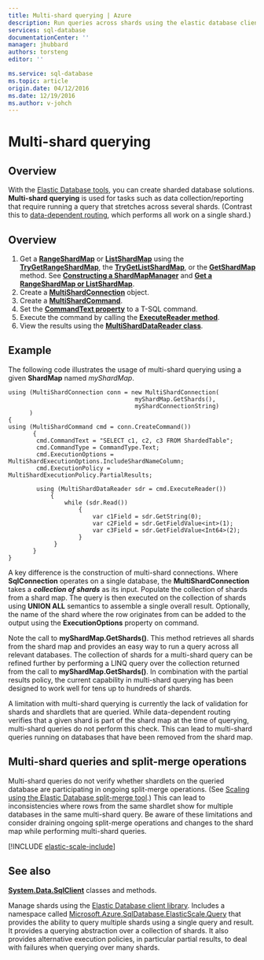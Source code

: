 ```yaml
---
title: Multi-shard querying | Azure
description: Run queries across shards using the elastic database client library.
services: sql-database
documentationCenter: ''
manager: jhubbard
authors: torsteng
editor: ''

ms.service: sql-database
ms.topic: article
origin.date: 04/12/2016
ms.date: 12/19/2016
ms.author: v-johch
---
```


# Multi-shard querying

## Overview

With the [Elastic Database tools](./sql-database-elastic-scale-introduction.md), you can create sharded database solutions. **Multi-shard querying** is used for tasks such as data collection/reporting that require running a query that stretches across several shards. (Contrast this to [data-dependent routing](./sql-database-elastic-scale-data-dependent-routing.md), which performs all work on a single shard.) 

## Overview

1. Get a [**RangeShardMap**](https://msdn.microsoft.com/zh-cn/library/azure/dn807318.aspx) or [**ListShardMap**](https://msdn.microsoft.com/zh-cn/library/azure/dn807370.aspx) using the [**TryGetRangeShardMap**](https://msdn.microsoft.com/zh-cn/library/azure/microsoft.azure.sqldatabase.elasticscale.shardmanagement.shardmapmanager.trygetrangeshardmap.aspx), the [**TryGetListShardMap**](https://msdn.microsoft.com/zh-cn/library/azure/microsoft.azure.sqldatabase.elasticscale.shardmanagement.shardmapmanager.trygetlistshardmap.aspx), or the [**GetShardMap**](https://msdn.microsoft.com/zh-cn/library/azure/microsoft.azure.sqldatabase.elasticscale.shardmanagement.shardmapmanager.getshardmap.aspx) method. See [**Constructing a ShardMapManager**](./sql-database-elastic-scale-shard-map-management.md#constructing-a-shardmapmanager) and [**Get a RangeShardMap or ListShardMap**](./sql-database-elastic-scale-shard-map-management.md#get-a-rangeshardmap-or-listshardmap).
2. Create a **[MultiShardConnection](https://msdn.microsoft.com/zh-cn/library/azure/microsoft.azure.sqldatabase.elasticscale.query.multishardconnection.aspx)** object.
2. Create a **[MultiShardCommand](https://msdn.microsoft.com/zh-cn/library/azure/microsoft.azure.sqldatabase.elasticscale.query.multishardcommand.aspx)**. 
3. Set the **[CommandText property](https://msdn.microsoft.com/zh-cn/library/azure/microsoft.azure.sqldatabase.elasticscale.query.multishardcommand.commandtext.aspx#P:Microsoft.Azure.SqlDatabase.ElasticScale.Query.MultiShardCommand.CommandText)** to a T-SQL command.
3. Execute the command by calling the **[ExecuteReader method](https://msdn.microsoft.com/zh-cn/library/azure/microsoft.azure.sqldatabase.elasticscale.query.multishardcommand.executereader.aspx)**.
4. View the results using the **[MultiShardDataReader class](https://msdn.microsoft.com/zh-cn/library/azure/microsoft.azure.sqldatabase.elasticscale.query.multisharddatareader.aspx)**. 

## Example

The following code illustrates the usage of multi-shard querying using a given **ShardMap** named *myShardMap*. 

```
using (MultiShardConnection conn = new MultiShardConnection( 
                                    myShardMap.GetShards(), 
                                    myShardConnectionString) 
      ) 
{ 
using (MultiShardCommand cmd = conn.CreateCommand())
       { 
        cmd.CommandText = "SELECT c1, c2, c3 FROM ShardedTable"; 
        cmd.CommandType = CommandType.Text; 
        cmd.ExecutionOptions = MultiShardExecutionOptions.IncludeShardNameColumn; 
        cmd.ExecutionPolicy = MultiShardExecutionPolicy.PartialResults; 

        using (MultiShardDataReader sdr = cmd.ExecuteReader()) 
            { 
                while (sdr.Read())
                    { 
                        var c1Field = sdr.GetString(0); 
                        var c2Field = sdr.GetFieldValue<int>(1); 
                        var c3Field = sdr.GetFieldValue<Int64>(2);
                    } 
             } 
       } 
} 
```

A key difference is the construction of multi-shard connections. Where **SqlConnection** operates on a single database, the **MultiShardConnection** takes a ***collection of shards*** as its input. Populate the collection of shards from a shard map. The query is then executed on the collection of shards using **UNION ALL** semantics to assemble a single overall result. Optionally, the name of the shard where the row originates from can be added to the output using the **ExecutionOptions** property on command. 

Note the call to **myShardMap.GetShards()**. This method retrieves all shards from the shard map and provides an easy way to run a query across all relevant databases. The collection of shards for a multi-shard query can be refined further by performing a LINQ query over the collection returned from the call to **myShardMap.GetShards()**. In combination with the partial results policy, the current capability in multi-shard querying has been designed to work well for tens up to hundreds of shards.

A limitation with multi-shard querying is currently the lack of validation for shards and shardlets that are queried. While data-dependent routing verifies that a given shard is part of the shard map at the time of querying, multi-shard queries do not perform this check. This can lead to multi-shard queries running on databases that have  been removed from the shard map.

## Multi-shard queries and split-merge operations

Multi-shard queries do not verify whether shardlets on the queried database are participating in ongoing split-merge operations. (See [Scaling using the Elastic Database split-merge tool](./sql-database-elastic-scale-overview-split-and-merge.md).) This can lead to inconsistencies where rows from the same shardlet show for multiple databases in the same multi-shard query. Be aware of these limitations and consider draining ongoing split-merge operations and changes to the shard map while performing multi-shard queries.

[!INCLUDE [elastic-scale-include](../../includes/elastic-scale-include.md)]

## See also
**[System.Data.SqlClient](http://msdn.microsoft.com/zh-cn/library/System.Data.SqlClient.aspx)** classes and methods.

Manage shards using the [Elastic Database client library](./sql-database-elastic-database-client-library.md). Includes a  namespace called [Microsoft.Azure.SqlDatabase.ElasticScale.Query](https://msdn.microsoft.com/zh-cn/library/azure/microsoft.azure.sqldatabase.elasticscale.query.aspx) that provides the ability to query multiple shards using a single query and result. It provides a querying abstraction over a collection of shards. It also provides alternative execution policies, in particular partial results, to deal with failures when querying over many shards.